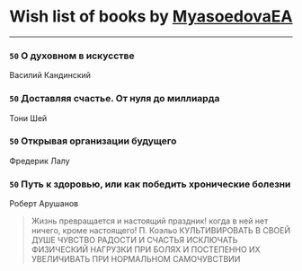 # Wish list of books by [MyasoedovaEA](http://openid.yandex.ru/MyasoedovaEA/)
---

### `50` О духовном в искусстве
Василий Кандинский

### `50` Доставляя счастье. От нуля до миллиарда
Тони Шей

### `50` Открывая организации будущего
Фредерик Лалу

### `50` Путь к здоровью, или как победить хронические болезни
Роберт Арушанов
> Жизнь превращается и настоящий праздник!
> когда в ней нет ничего, кроме настоящего!
> П. Коэльо
> КУЛЬТИВИРОВАТЬ В СВОЕЙ ДУШЕ ЧУВСТВО РАДОСТИ И СЧАСТЬЯ
> ИСКЛЮЧАТЬ ФИЗИЧЕСКИЙ
> НАГРУЗКИ ПРИ БОЛЯХ И ПОСТЕПЕННО ИХ УВЕЛИЧИВАТЬ
> ПРИ НОРМАЛЬНОМ САМОЧУВСТВИИ

